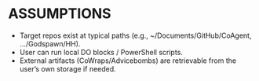 # ASSUMPTIONS

- Target repos exist at typical paths (e.g., ~/Documents/GitHub/CoAgent, .../Godspawn/HH).
- User can run local DO blocks / PowerShell scripts.
- External artifacts (CoWraps/Advicebombs) are retrievable from the user’s own storage if needed.